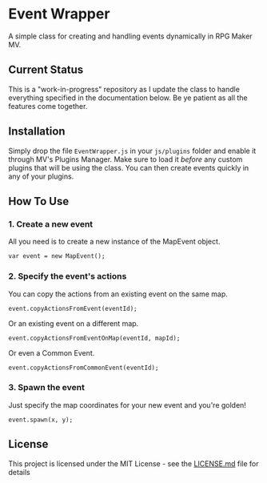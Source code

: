 # Event Wrapper

A simple class for creating and handling events dynamically in RPG Maker MV.

## Current Status

This is a "work-in-progress" repository as I update the class to handle everything specified in the documentation below. Be ye patient as all the features come together.

## Installation

Simply drop the file `EventWrapper.js` in your `js/plugins` folder and enable it through MV's Plugins Manager. Make sure to load it *before* any custom plugins that will be using the class. You can then create events quickly in any of your plugins.

## How To Use

### 1. Create a new event

All you need is to create a new instance of the MapEvent object.

```
var event = new MapEvent();
```

### 2. Specify the event's actions

You can copy the actions from an existing event on the same map. 

```
event.copyActionsFromEvent(eventId);
```

Or an existing event on a different map.

```
event.copyActionsFromEventOnMap(eventId, mapId);
```

Or even a Common Event.

```
event.copyActionsFromCommonEvent(eventId);
```

### 3. Spawn the event

Just specify the map coordinates for your new event and you're golden!

```
event.spawn(x, y);
```

## License

This project is licensed under the MIT License - see the [LICENSE.md](LICENSE.md) file for details